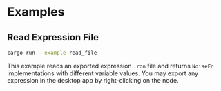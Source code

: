 # Examples

## Read Expression File

```bash
cargo run --example read_file
```

This example reads an exported expression `.ron` file and returns `NoiseFn` implementations with
different variable values. You may export any expression in the desktop app by right-clicking on the
node.
